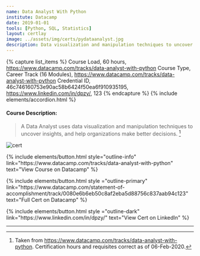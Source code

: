 ```yaml
---
name: Data Analyst With Python
institute: Datacamp
date: 2019-01-01
tools: [Python, SQL, Statistics]
layout: certlay
image: ../assets/img/certs/pydataanalyst.jpg
description: Data visualization and manipulation techniques to uncover insights and help organizations make better decisions.
---
```


{% capture list_items %}
Course Load, 60 hours, https://www.datacamp.com/tracks/data-analyst-with-python
Course Type, Career Track (16 Modules), https://www.datacamp.com/tracks/data-analyst-with-python
Credential ID, 46c746160753e90ac58b6424f50ea6f910935195, https://www.linkedin.com/in/dpzy/, 123
{% endcapture %}
{% include elements/accordion.html %}
<!-- Long Desc -->
#### Course Description:
> A Data Analyst uses data visualization and manipulation techniques to uncover insights, and help organizations make better decisions. [^1]

<!-- End Desc -->

![cert]({{page.image}})

<p class="text-center">
{% include elements/button.html style="outline-info" link="https://www.datacamp.com/tracks/data-analyst-with-python" text="View Course on Datacamp" %}
</p>

<p class="text-center">
{% include elements/button.html style ="outline-primary" link="https://www.datacamp.com/statement-of-accomplishment/track/0080e6b6eb50c8af2eba5d88756c837aab94c123" text="Full Cert on Datacamp" %}
</p>

<p class="text-center">
{% include elements/button.html style ="outline-dark" link="https://www.linkedin.com/in/dpzy/" text="View Cert on LinkedIn" %}
</p>

---

[^1]: Taken from <https://www.datacamp.com/tracks/data-analyst-with-python>.  Certification hours and requisites correct as of 06-Feb-2020.
